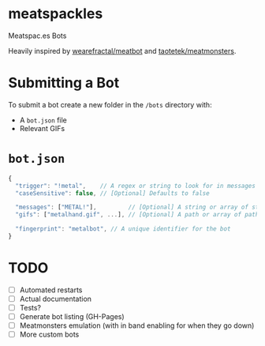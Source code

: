 meatspackles
============

Meatspac.es Bots

Heavily inspired by [wearefractal/meatbot](https://github.com/wearefractal/meatbot) and [taotetek/meatmonsters](https://github.com/taotetek/meatmonsters).

Submitting a Bot
================

To submit a bot create a new folder in the `/bots` directory with:
- A `bot.json` file
- Relevant GIFs

`bot.json`
==========

```js
{
  "trigger": "!metal",    // A regex or string to look for in messages
  "caseSensitive": false, // [Optional] Defaults to false

  "messages": ["METAL!"],         // [Optional] A string or array of strings
  "gifs": ["metalhand.gif", ...], // [Optional] A path or array of paths

  "fingerprint": "metalbot", // A unique identifier for the bot
}
```


TODO
====

- [ ] Automated restarts
- [ ] Actual documentation
- [ ] Tests?
- [ ] Generate bot listing (GH-Pages)
- [ ] Meatmonsters emulation (with in band enabling for when they go down)
- [ ] More custom bots
